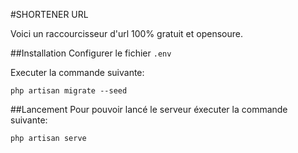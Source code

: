 #SHORTENER URL

Voici un raccourcisseur d'url 100% gratuit et opensoure.

##Installation
Configurer le fichier ```.env```

Executer la commande suivante:

```php artisan migrate --seed```

##Lancement
Pour pouvoir lancé le serveur éxecuter la commande suivante:

```php artisan serve```